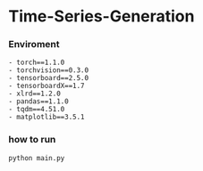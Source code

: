 # Time-Series-Generation

### Enviroment
```
- torch==1.1.0
- torchvision==0.3.0
- tensorboard==2.5.0
- tensorboardX==1.7
- xlrd==1.2.0
- pandas==1.1.0
- tqdm==4.51.0
- matplotlib==3.5.1
```


### how to run
    python main.py

    
